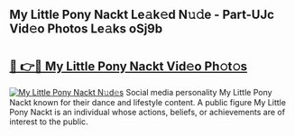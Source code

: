 ## My Little Pony Nackt Le𝚊k𝚎d N𝚞𝚍e - Part-UJc Vid𝚎o Photos Le𝚊ks oSj9b

# <h2><a href="http://fb5wde.evod.top/?m=My+Little+Pony+Nackt">🔗 👉🔴 My Little Pony Nackt Vid𝚎o Ph𝚘t𝚘s</a></h2>

[![My Little Pony Nackt N𝚞d𝚎s](https://i.imgur.com/8V9OHl7.gif)](http://fb5wde.evod.top/?m=My+Little+Pony+Nackt)
Social media personality My Little Pony Nackt known for their dance and lifestyle content. A public figure My Little Pony Nackt is an individual whose actions, beliefs, or achievements are of interest to the public. 
